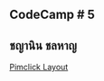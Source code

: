 ## CodeCamp # 5

## ชญานิน ชลหาญ

[Pimclick Layout](https://www.pimclick.com/contact-digital-agency-bangkok/)
